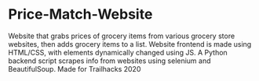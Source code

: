 # Price-Match-Website
Website that grabs prices of grocery items from various grocery store websites, then adds grocery items to a list.  Website frontend is made using HTML/CSS, with elements dynamically changed using JS. A Python backend script scrapes info from websites using selenium and BeautifulSoup.  Made for Trailhacks 2020
